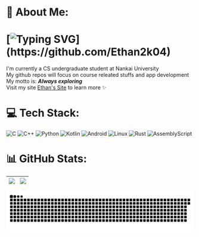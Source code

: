# 💫 About Me:

 # [![Typing SVG](https://readme-typing-svg.demolab.com?font=Fira+Code&pause=1000&width=435&lines=Hi%F0%9F%91%8B%2C+I'm+Ethan2k04!;Welcome+to+my+homepage!)](https://github.com/Ethan2k04)

I'm currently a CS undergraduate student at Nankai University  <br>My github repos will focus on course releated stuffs and app development <br>My motto is: **_Always exploring_**  <br>Visit my site [Ethan's Site](https://www.ethan2k04.icu/) to learn more ✨

# 💻 Tech Stack:
![C](https://img.shields.io/badge/c-%2300599C.svg?style=for-the-badge&logo=c&logoColor=white) ![C++](https://img.shields.io/badge/c++-%2300599C.svg?style=for-the-badge&logo=c%2B%2B&logoColor=white) ![Python](https://img.shields.io/badge/python-3670A0?style=for-the-badge&logo=python&logoColor=ffdd54) ![Kotlin](https://img.shields.io/badge/kotlin-%237F52FF.svg?style=for-the-badge&logo=kotlin&logoColor=white) ![Android](https://img.shields.io/badge/Android-3DDC84?style=for-the-badge&logo=android&logoColor=white) ![Linux](https://img.shields.io/badge/Linux-FCC624?style=for-the-badge&logo=linux&logoColor=black) ![Rust](https://img.shields.io/badge/rust-%23000000.svg?style=for-the-badge&logo=rust&logoColor=white) ![AssemblyScript](https://img.shields.io/badge/assembly%20script-%23000000.svg?style=for-the-badge&logo=assemblyscript&logoColor=white)

# 📊 GitHub Stats:

| ![](https://github-readme-stats.vercel.app/api?username=Ethan2k04&theme=github_dark_dimmed&hide_border=false&include_all_commits=true&count_private=true) | ![](https://github-readme-stats.vercel.app/api/top-langs/?username=Ethan2k04&theme=github_dark_dimmed&hide_border=false&include_all_commits=true&count_private=true&layout=compact) |
|-------|-------|
<picture>
  <source media="(prefers-color-scheme: dark)" srcset="https://raw.githubusercontent.com/Ethan2k04/Ethan2k04/output/github-contribution-grid-snake-dark.svg">
  <source media="(prefers-color-scheme: light)" srcset="https://raw.githubusercontent.com/Ethan2k04/Ethan2k04/output/github-contribution-grid-snake.svg">
  <img alt="github contribution grid snake animation" src="https://raw.githubusercontent.com/Ethan2k04/Ethan2k04/output/github-contribution-grid-snake.svg">
</picture>
